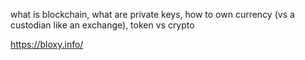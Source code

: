 what is blockchain, what are private keys, how to own currency (vs a custodian like an exchange), token vs crypto

https://bloxy.info/
